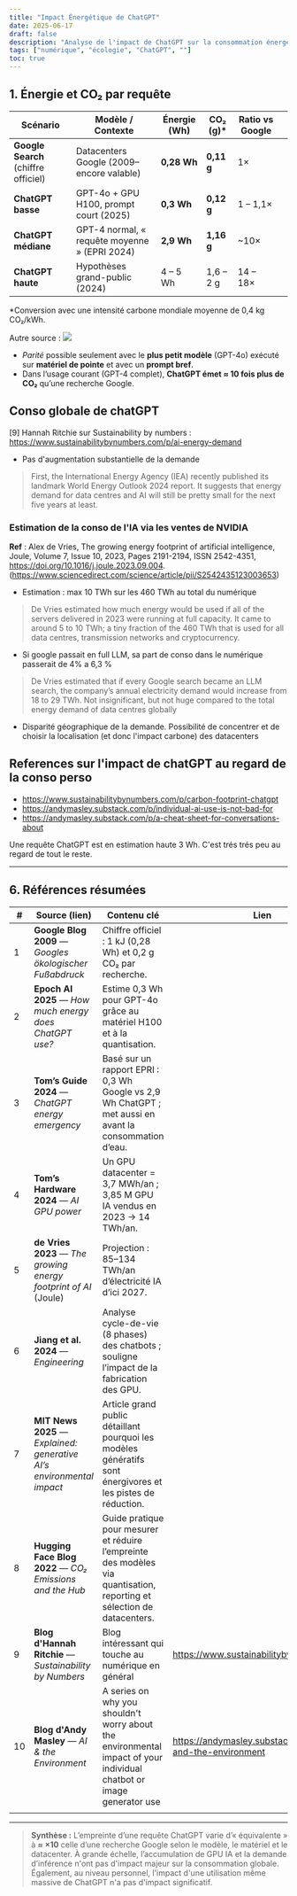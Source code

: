 ```yaml
---
title: "Impact Énergétique de ChatGPT"
date: 2025-06-17
draft: false
description: "Analyse de l'impact de ChatGPT sur la consommation énergétique."
tags: ["numérique", "écologie", "ChatGPT", ""]
toc: true
---
```



## 1. Énergie et CO₂ par requête

| Scénario                             | Modèle / Contexte                             | Énergie (Wh) | CO₂ (g)\*  | Ratio vs Google |   |
| ------------------------------------ | --------------------------------------------- | ------------ | ---------- | --------------- | - |
| **Google Search** (chiffre officiel) | Datacenters Google (2009–encore valable)      | **0,28 Wh**  | **0,11 g** | 1×              |   |
| **ChatGPT basse**                    | GPT-4o + GPU H100, prompt court (2025)        | **0,3 Wh**   | **0,12 g** | 1 – 1,1×        |   |
| **ChatGPT médiane**                  | GPT-4 normal, « requête moyenne » (EPRI 2024) | **2,9 Wh**   | **1,16 g** | \~10×           |   |
| **ChatGPT haute**                    | Hypothèses grand-public (2024)                | 4 – 5 Wh     | 1,6 – 2 g  | 14 – 18×        |   |
\*Conversion avec une intensité carbone mondiale moyenne de 0,4 kg CO₂/kWh.

Autre source : 
![](https://substackcdn.com/image/fetch/w_1456,c_limit,f_webp,q_auto:good,fl_progressive:steep/https%3A%2F%2Fsubstack-post-media.s3.amazonaws.com%2Fpublic%2Fimages%2F22f72acd-bf02-4b85-92bc-262902012108_759x447.png)


* *Parité* possible seulement avec le **plus petit modèle** (GPT-4o) exécuté sur **matériel de pointe** et avec un **prompt bref**.
* Dans l’usage courant (GPT-4 complet), **ChatGPT émet ≈ 10 fois plus de CO₂** qu’une recherche Google.

## Conso globale de chatGPT 
 
[9] Hannah Ritchie sur Sustainability by numbers   :  https://www.sustainabilitybynumbers.com/p/ai-energy-demand
 
* Pas d'augmentation substantielle de la demande
> First, the International Energy Agency (IEA) recently published its landmark World Energy Outlook 2024 report. It suggests that energy demand for data centres and AI will still be pretty small for the next five years at least. 

### Estimation de la conso de l'IA via les ventes de NVIDIA
**Ref** : Alex de Vries, The growing energy footprint of artificial intelligence, Joule, Volume 7, Issue 10, 2023, Pages 2191-2194, ISSN 2542-4351, https://doi.org/10.1016/j.joule.2023.09.004. (https://www.sciencedirect.com/science/article/pii/S2542435123003653)

* Estimation : max 10 TWh sur les 460 TWh au total du numérique
> De Vries estimated how much energy would be used if all of the servers delivered in 2023 were running at full capacity. It came to around 5 to 10 TWh; a tiny fraction of the 460 TWh that is used for all data centres, transmission networks and cryptocurrency.

* Si google passait en full LLM, sa part de conso dans le numérique passerait de 4% a 6,3 %
> De Vries estimated that if every Google search became an LLM search, the company’s annual electricity demand would increase from 18 to 29 TWh. Not insignificant, but not huge compared to the total energy demand of data centres globally

* Disparité géographique de la demande. Possibilité de concentrer et de choisir la localisation (et donc l'impact carbone) des datacenters

## References sur l'impact de chatGPT au regard de la conso perso

*  https://www.sustainabilitybynumbers.com/p/carbon-footprint-chatgpt
*  https://andymasley.substack.com/p/individual-ai-use-is-not-bad-for
*  https://andymasley.substack.com/p/a-cheat-sheet-for-conversations-about

Une requête ChatGPT est en estimation haute 3 Wh. C'est trés trés peu au regard de tout le reste.

---

## 6. Références résumées

| #  | Source (lien)                                                         | Contenu clé                                                                                                             | Lien                                                     |
|----|-----------------------------------------------------------------------|-------------------------------------------------------------------------------------------------------------------------|----------------------------------------------------------|
| 1  | **Google Blog 2009** — *Googles ökologischer Fußabdruck*              | Chiffre officiel : 1 kJ (0,28 Wh) et 0,2 g CO₂ par recherche.                                                           |                                                          |
| 2  | **Epoch AI 2025** — *How much energy does ChatGPT use?*               | Estime 0,3 Wh pour GPT-4o grâce au matériel H100 et à la quantisation.                                                  |                                                          |
| 3  | **Tom’s Guide 2024** — *ChatGPT energy emergency*                     | Basé sur un rapport EPRI : 0,3 Wh Google vs 2,9 Wh ChatGPT ; met aussi en avant la consommation d’eau.                  |                                                          |
| 4  | **Tom’s Hardware 2024** — *AI GPU power*                              | Un GPU datacenter = 3,7 MWh/an ; 3,85 M GPU IA vendus en 2023 → 14 TWh/an.                                              |                                                          |
| 5  | **de Vries 2023** — *The growing energy footprint of AI* (Joule)      | Projection : 85–134 TWh/an d’électricité IA d’ici 2027.                                                                 |                                                          |
| 6  | **Jiang et al. 2024** — *Engineering*                                 | Analyse cycle-de-vie (8 phases) des chatbots ; souligne l’impact de la fabrication des GPU.                             |                                                          |
| 7  | **MIT News 2025** — *Explained: generative AI’s environmental impact* | Article grand public détaillant pourquoi les modèles génératifs sont énergivores et les pistes de réduction.            |                                                          |
| 8  | **Hugging Face Blog 2022** — *CO₂ Emissions and the Hub*              | Guide pratique pour mesurer et réduire l’empreinte des modèles via quantisation, reporting et sélection de datacenters. |                                                          |
| 9  | **Blog d'Hannah Ritchie** — *Sustainability by Numbers*               | Blog intéressant qui touche au numérique en général                                                                     | https://www.sustainabilitybynumbers.com/                 |
| 10 | **Blog d'Andy Masley** — *AI & the Environment*                       | A series on why you shouldn't worry about the environmental impact of your individual chatbot or image generator use    | https://andymasley.substack.com/s/ai-and-the-environment |
|    |                                                                       |                                                                                                                         |                                                          |
	

---

> **Synthèse :** L’empreinte d’une requête ChatGPT varie d’« équivalente » à **≈ ×10** celle d’une recherche Google selon le modèle, le matériel et le datacenter. À grande échelle, l’accumulation de GPU IA et la demande d’inférence n'ont pas d'impact majeur sur la consommation globale. Également, au niveau personnel, l'impact d'une utilisation même massive  de ChatGPT n'a pas d'impact significatif.
